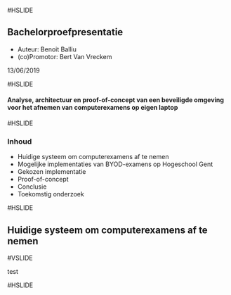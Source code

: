 #HSLIDE
## Bachelorproefpresentatie

- Auteur: Benoit Balliu
- (co)Promotor: Bert Van Vreckem

13/06/2019

#HSLIDE
#### Analyse, architectuur en proof-of-concept van een beveiligde omgeving voor het afnemen van computerexamens op eigen laptop


#HSLIDE

### Inhoud

- Huidige systeem om computerexamens af te nemen
- Mogelijke implementaties van BYOD-examens op Hogeschool Gent
- Gekozen implementatie
- Proof-of-concept
- Conclusie
- Toekomstig onderzoek

#HSLIDE

## Huidige systeem om computerexamens af te nemen

#VSLIDE

test

#HSLIDE 
